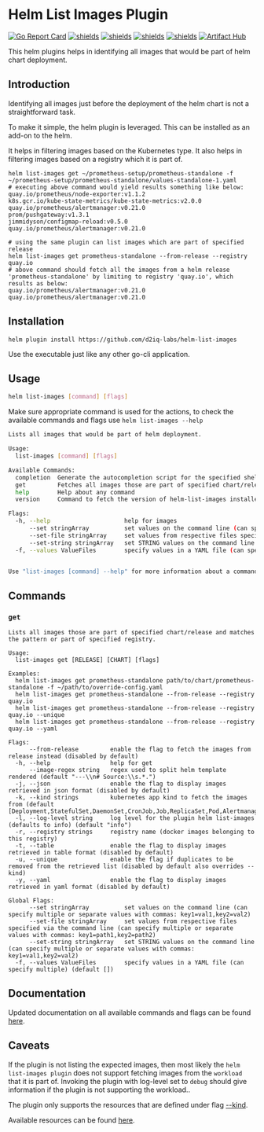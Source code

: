 # Helm List Images Plugin

[![Go Report Card](https://goreportcard.com/badge/github.com/d2iq-labs/helm-list-images)](https://goreportcard.com/report/github.com/d2iq-labs/helm-list-images)
[![shields](https://img.shields.io/badge/license-MIT-blue)](https://github.com/d2iq-labs/helm-list-images/blob/master/LICENSE)
[![shields](https://godoc.org/github.com/d2iq-labs/helm-list-images?status.svg)](https://godoc.org/github.com/d2iq-labs/helm-list-images)
[![shields](https://img.shields.io/github/v/tag/d2iq-labs/helm-list-images.svg)](https://github.com/d2iq-labs/helm-list-images/tags)
[![shields](https://img.shields.io/github/downloads/d2iq-labs/helm-list-images/total.svg)](https://github.com/d2iq-labs/helm-list-images/releases)
[![Artifact Hub](https://img.shields.io/endpoint?url=https://artifacthub.io/badge/repository/helm-list-images)](https://artifacthub.io/packages/search?repo=helm-list-images)

This helm plugins helps in identifying all images that would be part of helm chart deployment.

## Introduction

Identifying all images just before the deployment of the helm chart is not a straightforward task.

To make it simple, the helm plugin is leveraged. This can be installed as an add-on to the helm.

It helps in filtering images based on the Kubernetes type. It also helps in filtering images based on a registry which it is part of.

```shell
helm list-images get ~/prometheus-setup/prometheus-standalone -f ~/prometheus-setup/prometheus-standalone/values-standalone-1.yaml
# executing above command would yield results something like below:
quay.io/prometheus/node-exporter:v1.1.2
k8s.gcr.io/kube-state-metrics/kube-state-metrics:v2.0.0
quay.io/prometheus/alertmanager:v0.21.0
prom/pushgateway:v1.3.1
jimmidyson/configmap-reload:v0.5.0
quay.io/prometheus/alertmanager:v0.21.0

# using the same plugin can list images which are part of specified release
helm list-images get prometheus-standalone --from-release --registry quay.io
# above command should fetch all the images from a helm release 'prometheus-standalone' by limiting to registry 'quay.io', which results as below:
quay.io/prometheus/alertmanager:v0.21.0
quay.io/prometheus/alertmanager:v0.21.0
```

## Installation

```shell
helm plugin install https://github.com/d2iq-labs/helm-list-images
```

Use the executable just like any other go-cli application.

## Usage

```bash
helm list-images [command] [flags]
```

Make sure appropriate command is used for the actions, to check the available commands and flags use `helm list-images --help`

```bash
Lists all images that would be part of helm deployment.

Usage:
  list-images [command] [flags]

Available Commands:
  completion  Generate the autocompletion script for the specified shell
  get         Fetches all images those are part of specified chart/release
  help        Help about any command
  version     Command to fetch the version of helm-list-images installed

Flags:
  -h, --help                     help for images
      --set stringArray          set values on the command line (can specify multiple or separate values with commas: key1=val1,key2=val2)
      --set-file stringArray     set values from respective files specified via the command line (can specify multiple or separate values with commas: key1=path1,key2=path2)
      --set-string stringArray   set STRING values on the command line (can specify multiple or separate values with commas: key1=val1,key2=val2)
  -f, --values ValueFiles        specify values in a YAML file (can specify multiple) (default [])


Use "list-images [command] --help" for more information about a command.
```

## Commands

### `get`

```shell
Lists all images those are part of specified chart/release and matches the pattern or part of specified registry.

Usage:
  list-images get [RELEASE] [CHART] [flags]

Examples:
  helm list-images get prometheus-standalone path/to/chart/prometheus-standalone -f ~/path/to/override-config.yaml
  helm list-images get prometheus-standalone --from-release --registry quay.io
  helm list-images get prometheus-standalone --from-release --registry quay.io --unique
  helm list-images get prometheus-standalone --from-release --registry quay.io --yaml

Flags:
      --from-release         enable the flag to fetch the images from release instead (disabled by default)
  -h, --help                 help for get
      --image-regex string   regex used to split helm template rendered (default "---\\n# Source:\\s.*.")
  -j, --json                 enable the flag to display images retrieved in json format (disabled by default)
  -k, --kind strings         kubernetes app kind to fetch the images from (default [Deployment,StatefulSet,DaemonSet,CronJob,Job,ReplicaSet,Pod,Alertmanager,Prometheus,ThanosRuler])
  -l, --log-level string     log level for the plugin helm list-images (defaults to info) (default "info")
  -r, --registry strings     registry name (docker images belonging to this registry)
  -t, --table                enable the flag to display images retrieved in table format (disabled by default)
  -u, --unique               enable the flag if duplicates to be removed from the retrieved list (disabled by default also overrides --kind)
  -y, --yaml                 enable the flag to display images retrieved in yaml format (disabled by default)

Global Flags:
      --set stringArray          set values on the command line (can specify multiple or separate values with commas: key1=val1,key2=val2)
      --set-file stringArray     set values from respective files specified via the command line (can specify multiple or separate values with commas: key1=path1,key2=path2)
      --set-string stringArray   set STRING values on the command line (can specify multiple or separate values with commas: key1=val1,key2=val2)
  -f, --values ValueFiles        specify values in a YAML file (can specify multiple) (default [])
```

## Documentation

Updated documentation on all available commands and flags can be found [here](https://github.com/d2iq-labs/helm-list-images/blob/master/docs/doc/images.md).

## Caveats

If the plugin is not listing the expected images, then most likely the `helm list-images plugin` does not support fetching images from the `workload` that it is part of.
Invoking the plugin with log-level set to `debug` should give information if the plugin is not supporting the workload..

The plugin only supports the resources that are defined under flag [--kind](https://github.com/d2iq-labs/helm-list-images/blob/master/cmd/flags.go#L25).

Available resources can be found [here](https://github.com/d2iq-labs/helm-list-images/blob/master/pkg/k8s/k8s.go#L23).
